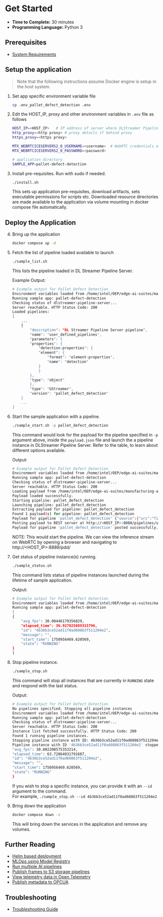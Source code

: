 # Get Started

-   **Time to Complete:** 30 minutes
-   **Programming Language:**  Python 3

## Prerequisites

- [System Requirements](system-requirements.md)

## Setup the application
> Note that the following instructions assume Docker engine is setup in the host system.
1.  Set app specific environment variable file
    ```sh
    cp .env_pallet_defect_detection .env
    ```    

2.  Edit the HOST_IP, proxy and other environment variables in `.env` file as follows
    ```sh
    HOST_IP=<HOST_IP>   # IP address of server where DLStreamer Pipeline Server is running.
    http_proxy=<http proxy> # proxy details if behind proxy
    https_proxy=<https proxy>

    MTX_WEBRTCICESERVERS2_0_USERNAME=<username>  # WebRTC credentials e.g. intel1234
    MTX_WEBRTCICESERVERS2_0_PASSWORD=<password>

    # application directory
    SAMPLE_APP=pallet-defect-detection
    ```
3.  Install pre-requisites. Run with sudo if needed.
    ```sh
    ./install.sh
    ```
    This sets up application pre-requisites, download artifacts, sets executable permissions for scripts etc. Downloaded resource directories are made available to the application via volume mounting in docker compose file automatically.

## Deploy the Application

4.  Bring up the application
    ```sh
    docker compose up -d
    ```
5.  Fetch the list of pipeline loaded available to launch
    ```sh
    ./sample_list.sh
    ```
    This lists the pipeline loaded in DL Streamer Pipeline Server.
    
    Example Output:

    ```sh
    # Example output for Pallet Defect Detection
    Environment variables loaded from /home/intel/OEP/edge-ai-suites/manufacturing-ai-suite/industrial-edge-insights-vision/.env
    Running sample app: pallet-defect-detection
    Checking status of dlstreamer-pipeline-server...
    Server reachable. HTTP Status Code: 200
    Loaded pipelines:
    [
        ...
        {
            "description": "DL Streamer Pipeline Server pipeline",
            "name": "user_defined_pipelines",
            "parameters": {
            "properties": {
                "detection-properties": {
                "element": {
                    "format": "element-properties",
                    "name": "detection"
                }
                }
            },
            "type": "object"
            },
            "type": "GStreamer",
            "version": "pallet_defect_detection"
        }
        ...
    ]
    ```
6.  Start the sample application with a pipeline.
    ```sh
    ./sample_start.sh -p pallet_defect_detection
    ```
    This command would look for the payload for the pipeline specified in `-p` argument above, inside the `payload.json` file and launch the a pipeline instance in DLStreamer Pipeline Server. Refer to the table, to learn about different options available. 
    
    Output:

    ```sh
    # Example output for Pallet Defect Detection
    Environment variables loaded from /home/intel/OEP/edge-ai-suites/manufacturing-ai-suite/industrial-edge-insights-vision/.env
    Running sample app: pallet-defect-detection
    Checking status of dlstreamer-pipeline-server...
    Server reachable. HTTP Status Code: 200
    Loading payload from /home/intel/OEP/edge-ai-suites/manufacturing-ai-suite/industrial-edge-insights-vision/apps/pallet-defect-detection/payload.json
    Payload loaded successfully.
    Starting pipeline: pallet_defect_detection
    Launching pipeline: pallet_defect_detection
    Extracting payload for pipeline: pallet_defect_detection
    Found 1 payload(s) for pipeline: pallet_defect_detection
    Payload for pipeline 'pallet_defect_detection' {"source":{"uri":"file:///home/pipeline-server/resources/videos/warehouse.avi","type":"uri"},"destination":{"frame":{"type":"webrtc","peer-id":"pdd"}},"parameters":{"detection-properties":{"model":"/home/pipeline-server/resources/models/pallet-defect-detection/model.xml","device":"CPU"}}}
    Posting payload to REST server at http://<HOST_IP>:8080/pipelines/user_defined_pipelines/pallet_defect_detection
    Payload for pipeline 'pallet_defect_detection' posted successfully. Response: "4b36b3ce52ad11f0ad60863f511204e2"
    ```
    NOTE: This would start the pipeline. We can view the inference stream on WebRTC by opening a browser and navigating to http://<HOST_IP>:8889/pdd/
    
7.  Get status of pipeline instance(s) running.
    ```sh
    ./sample_status.sh
    ```
    This command lists status of pipeline instances launched during the lifetime of sample application.
    
    Output:
    ```sh
    # Example output for Pallet Defect Detection
    Environment variables loaded from /home/intel/OEP/edge-ai-suites/manufacturing-ai-suite/industrial-edge-insights-vision/.env
    Running sample app: pallet-defect-detection
    [
    {
        "avg_fps": 30.00446179356829,
        "elapsed_time": 36.927825689315796,
        "id": "4b36b3ce52ad11f0ad60863f511204e2",
        "message": "",
        "start_time": 1750956469.620569,
        "state": "RUNNING"
    }
    ]
    ```
8.  Stop pipeline instance.
    ```sh
    ./sample_stop.sh
    ```
    This command will stop all instances that are currently in `RUNNING` state and respond with the last status.
    
    Output:
    ```sh
    # Example output for Pallet Defect Detection
    No pipelines specified. Stopping all pipeline instances
    Environment variables loaded from /home/intel/OEP/edge-ai-suites/manufacturing-ai-suite/industrial-edge-insights-vision/.env
    Running sample app: pallet-defect-detection
    Checking status of dlstreamer-pipeline-server...
    Server reachable. HTTP Status Code: 200
    Instance list fetched successfully. HTTP Status Code: 200
    Found 1 running pipeline instances.
    Stopping pipeline instance with ID: 4b36b3ce52ad11f0ad60863f511204e2
    Pipeline instance with ID '4b36b3ce52ad11f0ad60863f511204e2' stopped successfully. Response: {
    "avg_fps": 30.002200575353214,
    "elapsed_time": 63.72864031791687,
    "id": "4b36b3ce52ad11f0ad60863f511204e2",
    "message": "",
    "start_time": 1750956469.620569,
    "state": "RUNNING"
    }
    ```
    If you wish to stop a specific instance, you can provide it with an `--id` argument to the command.    
    For example, `./sample_stop.sh --id 4b36b3ce52ad11f0ad60863f511204e2`

9.  Bring down the application
    ```sh
    docker compose down -v
    ```
    This will bring down the services in the application and remove any volumes.


## Further Reading
- [Helm based deployment](how-to-deploy-using-helm-charts.md)
- [MLOps using Model Registry](how-to-enable-mlops.md)
- [Run multiple AI pipelines](how-to-run-multiple-ai-pipelines.md)
- [Publish frames to S3 storage pipelines](how-to-run-store-frames-in-s3.md)
- [View telemetry data in Open Telemetry](how-to-view-telemetry-data.md)
- [Publish metadata to OPCUA](how-to-use-opcua-publisher.md)

## Troubleshooting
- [Troubleshooting Guide](troubleshooting-guide.md)
